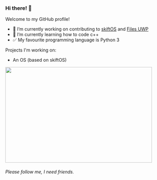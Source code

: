 ### Hi there! 👋

Welcome to my GitHub profile!
- 🔭 I’m currently working on contributing to [skiftOS](https://github.com/skiftOS/skift) and [Files UWP](https://github.com/files-community/Files-UWP)
- 🌱 I’m currently learning how to code c++
- ✅ My favourite programming language is Python 3

Projects I'm working on:
- An OS (based on skiftOS)

<a href="https://octoprofile.now.sh/user?id=pixl-8"><img width="460" height="300" src="https://github-readme-stats.vercel.app/api?username=pixl-8&show_icons=true"></a>
###### Please follow me, I need friends.
